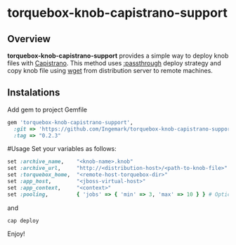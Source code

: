 # torquebox-knob-capistrano-support

## Overview
**torquebox-knob-capistrano-support** provides a simple way to deploy knob files with
[Capistrano](https://github.com/capistrano/capistrano). This method uses
[:passthrough](https://github.com/sorccu/capistrano-deploy-scm-passthrough) deploy strategy and copy
knob file using [wget](http://www.gnu.org/software/wget/) from distribution server to remote machines.

## Instalations
Add gem to project Gemfile

```ruby
gem 'torquebox-knob-capistrano-support',
  :git => 'https://github.com/Ingemark/torquebox-knob-capistrano-support.git',
  :tag => "0.2.3"
```

#Usage
Set your variables as follows:
```ruby
set :archive_name,    "<knob-name>.knob"
set :archive_url,     "http://<distribution-host>/<path-to-knob-file>"
set :torquebox_home,  "<remote-host-torquebox-dir>"
set :app_host,        "<jboss-virtual-host>"
set :app_context,     "<context>"
set :pooling,         { 'jobs' => { 'min' => 3, 'max' => 10 } } # Optional
```
and

```shell
cap deploy
```
Enjoy!
